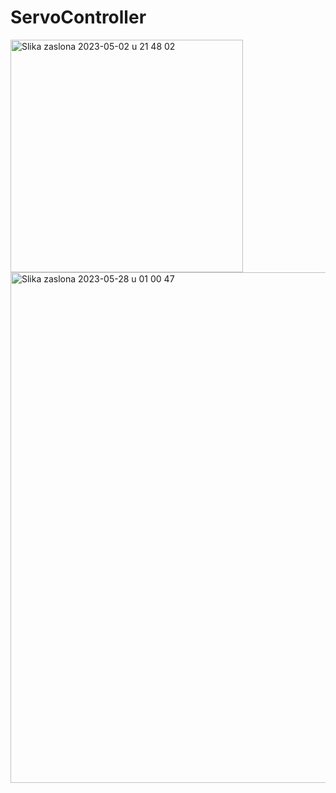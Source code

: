 # ServoController
<img width="372" alt="Slika zaslona 2023-05-02 u 21 48 02" src="https://user-images.githubusercontent.com/48209720/235774666-205cf7e6-c006-4951-90d7-734774091a60.png">
<img width="817" alt="Slika zaslona 2023-05-28 u 01 00 47" src="https://github.com/stjepanstojcevic/ServoController/assets/48209720/0c81d1ab-dba3-4762-9dda-9b58726501ac">
